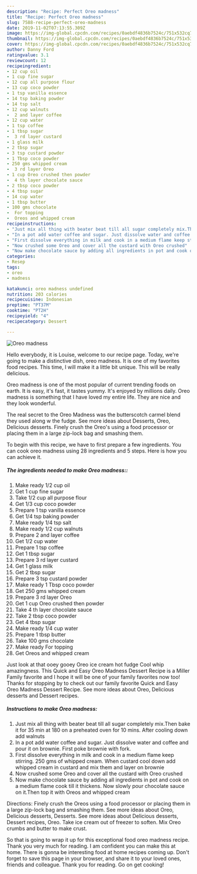 ```yaml
---
description: "Recipe: Perfect Oreo madness"
title: "Recipe: Perfect Oreo madness"
slug: 7588-recipe-perfect-oreo-madness
date: 2019-11-02T07:13:55.309Z
image: https://img-global.cpcdn.com/recipes/0aebdf4836b7524c/751x532cq70/oreo-madness-recipe-main-photo.jpg
thumbnail: https://img-global.cpcdn.com/recipes/0aebdf4836b7524c/751x532cq70/oreo-madness-recipe-main-photo.jpg
cover: https://img-global.cpcdn.com/recipes/0aebdf4836b7524c/751x532cq70/oreo-madness-recipe-main-photo.jpg
author: Danny Ford
ratingvalue: 3.1
reviewcount: 12
recipeingredient:
- 12 cup oil
- 1 cup fine sugar
- 12 cup all purpose flour
- 13 cup coco powder
- 1 tsp vanilla essence
- 14 tsp baking powder
- 14 tsp salt
- 12 cup walnuts
-  2 and layer coffee
- 12 cup water
- 1 tsp coffee
- 1 tbsp sugar
-  3 rd layer custard
- 1 glass milk
- 2 tbsp sugar
- 3 tsp custard powder
- 1 Tbsp coco powder
- 250 gms whipped cream
-  3 rd layer Oreo
- 1 cup Oreo crushed then powder
-  4 th layer chocolate sauce
- 2 tbsp coco powder
- 4 tbsp sugar
- 14 cup water
- 1 tbsp butter
- 100 gms chocolate
-  For topping
-  Oreos and whipped cream
recipeinstructions:
- "Just mix all thing with beater beat till all sugar completely mix.Then bake it for 35 min at 180 on a preheated oven for 10 mins. After cooling down add walnuts"
- "In a pot add water coffee and sugar. Just dissolve water and coffee and pour it on brownie. First poke brownie with fork."
- "First dissolve everything in milk and cook in a medium flame keep stirring. 250 gms of whipped cream. When custard cool down add whipped cream in custard and mix them and layer on brownie"
- "Now crushed some Oreo and cover all the custard with Oreo crushed"
- "Now make chocolate sauce by adding all ingredients in pot and cook on a medium flame cook till it thickens. Now slowly pour chocolate sauce on it.Then top it with Oreos and whipped cream"
categories:
- Resep
tags:
- oreo
- madness

katakunci: oreo madness undefined
nutrition: 203 calories
recipecuisine: Indonesian
preptime: "PT37M"
cooktime: "PT2H"
recipeyield: "4"
recipecategory: Dessert

---
```



![Oreo madness](https://img-global.cpcdn.com/recipes/0aebdf4836b7524c/751x532cq70/oreo-madness-recipe-main-photo.jpg)

Hello everybody, it is Louise, welcome to our recipe page. Today, we're going to make a distinctive dish, oreo madness. It is one of my favorites food recipes. This time, I will make it a little bit unique. This will be really delicious.

Oreo madness is one of the most popular of current trending foods on earth. It is easy, it's fast, it tastes yummy. It's enjoyed by millions daily. Oreo madness is something that I have loved my entire life. They are nice and they look wonderful.

The real secret to the Oreo Madness was the butterscotch carmel blend they used along w the fudge. See more ideas about Desserts, Oreo, Delicious desserts. Finely crush the Oreo&#39;s using a food processor or placing them in a large zip-lock bag and smashing them.


To begin with this recipe, we have to first prepare a few ingredients. You can cook oreo madness using 28 ingredients and 5 steps. Here is how you can achieve it.

##### The ingredients needed to make Oreo madness::

1. Make ready 1/2 cup oil
1. Get 1 cup fine sugar
1. Take 1/2 cup all purpose flour
1. Get 1/3 cup coco powder
1. Prepare 1 tsp vanilla essence
1. Get 1/4 tsp baking powder
1. Make ready 1/4 tsp salt
1. Make ready 1/2 cup walnuts
1. Prepare  2 and layer coffee
1. Get 1/2 cup water
1. Prepare 1 tsp coffee
1. Get 1 tbsp sugar
1. Prepare  3 rd layer custard
1. Get 1 glass milk
1. Get 2 tbsp sugar
1. Prepare 3 tsp custard powder
1. Make ready 1 Tbsp coco powder
1. Get 250 gms whipped cream
1. Prepare  3 rd layer Oreo
1. Get 1 cup Oreo crushed then powder
1. Take  4 th layer chocolate sauce
1. Take 2 tbsp coco powder
1. Get 4 tbsp sugar
1. Make ready 1/4 cup water
1. Prepare 1 tbsp butter
1. Take 100 gms chocolate
1. Make ready  For topping
1. Get  Oreos and whipped cream


Just look at that ooey gooey Oreo ice cream hot fudge Cool whip amazingness. This Quick and Easy Oreo Madness Dessert Recipe is a Miller Family favorite and I hope it will be one of your family favorites now too! Thanks for stopping by to check out our family favorite Quick and Easy Oreo Madness Dessert Recipe. See more ideas about Oreo, Delicious desserts and Dessert recipes. 

##### Instructions to make Oreo madness:

1. Just mix all thing with beater beat till all sugar completely mix.Then bake it for 35 min at 180 on a preheated oven for 10 mins. After cooling down add walnuts
1. In a pot add water coffee and sugar. Just dissolve water and coffee and pour it on brownie. First poke brownie with fork.
1. First dissolve everything in milk and cook in a medium flame keep stirring.
250 gms of whipped cream. When custard cool down add whipped cream in custard and mix them and layer on brownie
1. Now crushed some Oreo and cover all the custard with Oreo crushed
1. Now make chocolate sauce by adding all ingredients in pot and cook on a medium flame cook till it thickens. Now slowly pour chocolate sauce on it.Then top it with Oreos and whipped cream


Directions: Finely crush the Oreos using a food processor or placing them in a large zip-lock bag and smashing them. See more ideas about Oreo, Delicious desserts, Desserts. See more ideas about Delicious desserts, Dessert recipes, Oreo. Take ice cream out of freezer to soften. Mix Oreo crumbs and butter to make crust. 

So that is going to wrap it up for this exceptional food oreo madness recipe. Thank you very much for reading. I am confident you can make this at home. There is gonna be interesting food at home recipes coming up. Don't forget to save this page in your browser, and share it to your loved ones, friends and colleague. Thank you for reading. Go on get cooking!
